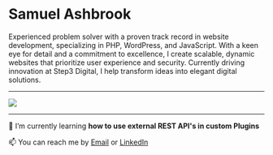 <h1>Samuel Ashbrook</h1>
<p>Experienced problem solver with a proven track record in website development, specializing in PHP, WordPress, and JavaScript. With a keen eye for detail and a commitment to excellence, I create scalable, dynamic websites that prioritize user experience and security. Currently driving innovation at Step3 Digital, I help transform ideas into elegant digital solutions.</p>

---

<p><img src="https://github-readme-stats-sigma-five.vercel.app/api?username=samuelashbrook&show_icons=true&theme=dark&count_private=true"></p>

---

🌱 I’m currently learning **how to use external REST API's in custom Plugins**

📫 You can reach me by <a href= "mailto:ashbrooksamuel0@gmail.com">Email</a> or <a href= "https://www.linkedin.com/in/samuelashbrook/">LinkedIn</a>
